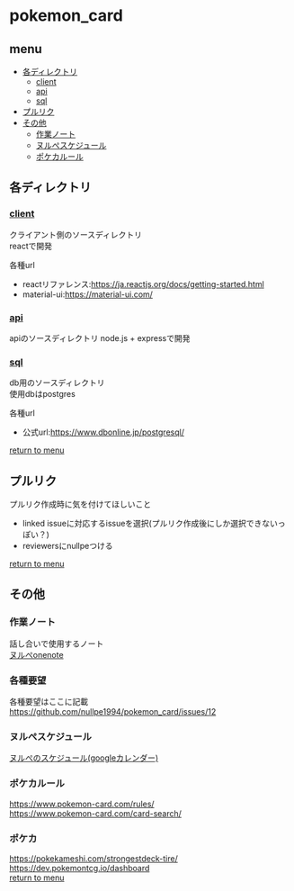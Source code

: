 # pokemon_card
## menu
* [各ディレクトリ](#各ディレクトリ)
    *  [client](#client)
    *  [api](#api)
    *  [sql](#sql)
* [プルリク](#プルリク)
* [その他](#その他)
    * [作業ノート](#作業ノート)
    * [ヌルぺスケジュール](#ヌルぺスケジュール)
    * [ポケカルール](#ポケカルール)

## 各ディレクトリ
### [client](https://github.com/nullpe1994/pokemon_card/tree/main/client)
クライアント側のソースディレクトリ  
reactで開発  
  
各種url  
* reactリファレンス:https://ja.reactjs.org/docs/getting-started.html  
* material-ui:https://material-ui.com/
### [api](https://github.com/nullpe1994/pokemon_card/tree/main/api)
apiのソースディレクトリ
node.js + expressで開発
### [sql](https://github.com/nullpe1994/pokemon_card/tree/main/sql)
db用のソースディレクトリ  
使用dbはpostgres  
  
各種url
* 公式url:https://www.dbonline.jp/postgresql/
  
[return to menu](#menu)

## プルリク
プルリク作成時に気を付けてほしいこと
* linked issueに対応するissueを選択(プルリク作成後にしか選択できないっぽい？)
* reviewersにnullpeつける
  
[return to menu](#menu)

## その他
### 作業ノート
話し合いで使用するノート  
[ヌルぺonenote](https://1drv.ms/u/s!AiTZjW_MrWtrgb5Oe7Ni3eTxgP3Y0g?e=JTtm46)

### 各種要望
各種要望はここに記載  
https://github.com/nullpe1994/pokemon_card/issues/12

###  ヌルぺスケジュール
[ヌルぺのスケジュール(googleカレンダー)](https://calendar.google.com/calendar/u/0?cid=bnVsbHBlLmRvdGFAZ21haWwuY29t)

### ポケカルール
https://www.pokemon-card.com/rules/  
https://www.pokemon-card.com/card-search/  

### ポケカ
https://pokekameshi.com/strongestdeck-tire/  
https://dev.pokemontcg.io/dashboard  
[return to menu](#menu)
